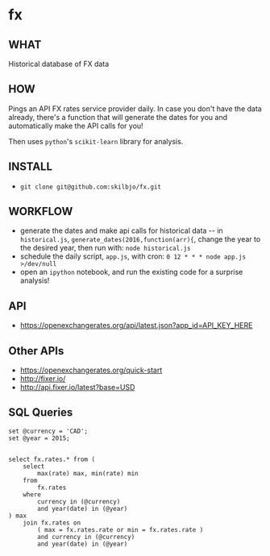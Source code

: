 # fx

## WHAT
Historical database of FX data

## HOW
Pings an API FX rates service provider daily. In case you don't have the data already, there's a function that will generate the dates for you and automatically make the API calls for you!

Then uses `python`'s `scikit-learn` library for analysis.

## INSTALL
- `git clone git@github.com:skilbjo/fx.git`

## WORKFLOW
- generate the dates and make api calls for historical data
-- in `historical.js`, `generate_dates(2016,function(arr){`, change the year to the desired year, then run with: `node historical.js`
- schedule the daily script, `app.js`, with cron: `0 12 * * * node app.js >/dev/null`
- open an `ipython` notebook, and run the existing code for a surprise analysis!

## API
- https://openexchangerates.org/api/latest.json?app_id=API_KEY_HERE

## Other APIs
- https://openexchangerates.org/quick-start
- http://fixer.io/
- http://api.fixer.io/latest?base=USD

## SQL Queries
````
set @currency = 'CAD';
set @year = 2015;


select fx.rates.* from (
	select 
		max(rate) max, min(rate) min
	from
		fx.rates
	where
		currency in (@currency)
		and year(date) in (@year)
) max 
	join fx.rates on 
		( max = fx.rates.rate or min = fx.rates.rate )
		and currency in (@currency)
		and year(date) in (@year)
````

